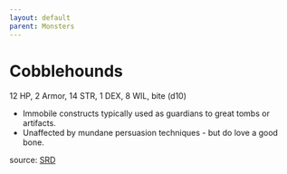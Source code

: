 ```yaml
---
layout: default
parent: Monsters
---
```


# Cobblehounds
12 HP, 2 Armor, 14 STR, 1 DEX, 8 WIL, bite (d10)  
- Immobile constructs typically used as guardians to great tombs or artifacts.   
- Unaffected by mundane persuasion techniques - but do love a good bone.   

source: [SRD](/cairn-srd#Bestiary)

